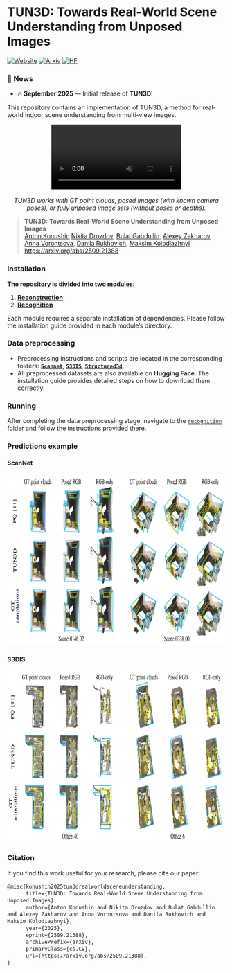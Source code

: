 # TUN3D: Towards Real-World Scene Understanding from Unposed Images
[![Website](https://img.shields.io/badge/🌐Website-TUN3D-blue)](https://bulatko.github.io/tun3d/)
[![Arxiv](https://img.shields.io/badge/arXiv-TUN3D-red)]()
[![HF](https://img.shields.io/badge/🤗Weights-TUN3D-yellow)](https://huggingface.co/maksimko123/TUN3D/tree/main)
### 📰 News
- :fire: **September 2025** — Initial release of **TUN3D**!  

This repository contains an implementation of TUN3D, a method for real-world indoor scene understanding from multi-view images.

<div align="center">
  <video src="https://github.com/user-attachments/assets/5ca75a1c-6259-48a5-8bf2-2f7ea7fe31a2"> </video>
  <p><i>TUN3D works with GT point clouds, posed images (with known camera poses), or fully unposed image sets (without poses or depths).</i></p>
</div>

> **TUN3D: Towards Real-World Scene Understanding from Unposed Images**<br>
> [Anton Konushin](https://scholar.google.com/citations?user=ZT_k-wMAAAAJ)
> [Nikita Drozdov](https://github.com/anac0der),
> [Bulat Gabdullin](https://github.com/bulatko),
> [Alexey Zakharov](https://github.com/Alex1099000),
> [Anna Vorontsova](https://github.com/highrut),
> [Danila Rukhovich](https://github.com/filaPro),
> [Maksim Kolodiazhnyi](https://github.com/col14m)
> <br>
> https://arxiv.org/abs/2509.21388


### Installation

**The repository is divided into two modules:**

1. **[Reconstruction](./reconstruction/)**
2. **[Recognition](./recognition/)**

Each module requires a separate installation of dependencies. Please follow the installation guide provided in each module’s directory.

### Data preprocessing

* Preprocessing instructions and scripts are located in the corresponding folders: **[`Scannet`](./data/scannet/)**, **[`S3DIS`](./data/s3dis/)**, **[`Structured3d`](./data/structured3d/)**.
* All preprocessed datasets are also available on **Hugging Face**. The installation guide provides detailed steps on how to download them correctly.


### Running 

After completing the data preprocessing stage, navigate to the [`recognition`](./recognition/) folder and follow the instructions provided there.

### Predictions example

#### ScanNet

<p float="left">
  <img src="recognition/imgs/predictions_scannet.png" width="900"  height="396" />
</p>

#### S3DIS
<p float="left">
  <img src="recognition/imgs/predictions_s3dis.png" width="900"  height="396" />
</p>

### Citation

If you find this work useful for your research, please cite our paper:

```
@misc{konushin2025tun3drealworldsceneunderstanding,
      title={TUN3D: Towards Real-World Scene Understanding from Unposed Images}, 
      author={Anton Konushin and Nikita Drozdov and Bulat Gabdullin and Alexey Zakharov and Anna Vorontsova and Danila Rukhovich and Maksim Kolodiazhnyi},
      year={2025},
      eprint={2509.21388},
      archivePrefix={arXiv},
      primaryClass={cs.CV},
      url={https://arxiv.org/abs/2509.21388}, 
}
```